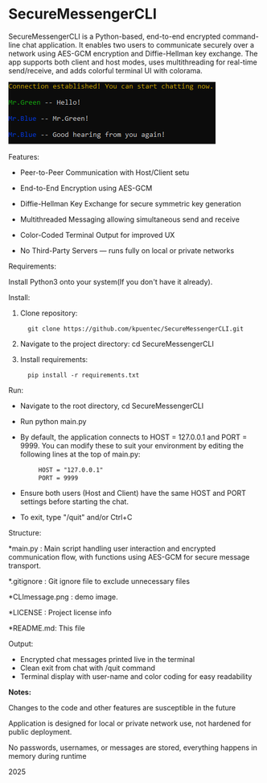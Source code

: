 # SecureMessengerCLI

SecureMessengerCLI is a Python-based, end-to-end encrypted command-line chat application. It enables two users to communicate securely over a network using AES-GCM encryption and Diffie-Hellman key exchange. The app supports both client and host modes, uses multithreading for real-time send/receive, and adds colorful terminal UI with colorama.

![CLI Chat Preview](CLImessage.png)

Features:

* Peer-to-Peer Communication with Host/Client setu

* End-to-End Encryption using AES-GCM

* Diffie-Hellman Key Exchange for secure symmetric key generation

* Multithreaded Messaging allowing simultaneous send and receive

* Color-Coded Terminal Output for improved UX

* No Third-Party Servers — runs fully on local or private networks

Requirements:

Install Python3 onto your system(If you don't have it already).

Install:

1. Clone repository:

         git clone https://github.com/kpuentec/SecureMessengerCLI.git

2. Navigate to the project directory: cd SecureMessengerCLI

3. Install requirements:

         pip install -r requirements.txt

Run:

* Navigate to the root directory, cd SecureMessengerCLI
  
* Run python main.py

* By default, the application connects to HOST = 127.0.0.1 and PORT = 9999. You can modify these to suit your environment by editing the following lines at the top of main.py:

           HOST = "127.0.0.1"
           PORT = 9999

* Ensure both users (Host and Client) have the same HOST and PORT settings before starting the chat.
  
* To exit, type "/quit" and/or Ctrl+C

Structure:

*main.py : Main script handling user interaction and encrypted communication flow, with functions using AES-GCM for secure message transport.

*.gitignore : Git ignore file to exclude unnecessary files

*CLImessage.png : demo image.

*LICENSE : Project license info

*README.md: This file

Output:

* Encrypted chat messages printed live in the terminal
* Clean exit from chat with /quit command
* Terminal display with user-name and color coding for easy readability

**Notes:** 

Changes to the code and other features are susceptible in the future

Application is designed for local or private network use, not hardened for public deployment.

No passwords, usernames, or messages are stored, everything happens in memory during runtime

2025
